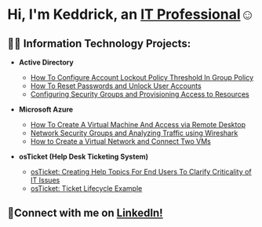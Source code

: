 <h1>Hi, I'm Keddrick, an <a href="https://www.linkedin.com/in/keddrick-varnado">IT Professional</a>☺</h1>

<h2>👨‍💻 Information Technology Projects:</h2>

- <b>Active Directory</b>
  - [How To Configure Account Lockout Policy Threshold In Group Policy ](https://github.com/keddrickv/AD-Account-Lockout-Policy)
  - [How To Reset Passwords and Unlock User Accounts](https://github.com/keddrickv/AD-Account-Password-Management)
  - [Configuring Security Groups and Provisioning Access to Resources](https://github.com/keddrickv/AD-Security-Groups-And-Access-Provisioning)

 


- <b>Microsoft Azure</b>
  - [How To Create A Virtual Machine And Access via Remote Desktop](https://github.com/keddrickv/Azure-VM-Setup)
  - [Network Security Groups and Analyzing Traffic using Wireshark](https://github.com/keddrickv/Azure-Configuring-Network-Security-Group)
  - [How to Create a Virtual Network and Connect Two VMs](https://github.com/keddrickv/Azure-Creating-Virtual-Network-And-Connect-Two-VMs)


- <b>osTicket (Help Desk Ticketing System)</b>
  - [osTicket: Creating Help Topics For End Users To Clarify Criticality of IT Issues](https://github.com/keddrickv/osTicket-Creating-Help-Topics-for-End-User)
  - [osTicket: Ticket Lifecycle Example](https://github.com/keddrickv/osTicket-Ticket-Lifecyle-Example)


<h2>🤳Connect with me on <a href="https://www.linkedin.com/in/keddrick-varnado">LinkedIn!</a>

